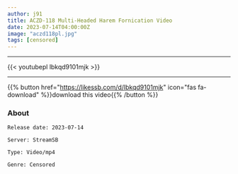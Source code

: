 ```yaml
---
author: j91
title: ACZD-118 Multi-Headed Harem Fornication Video
date: 2023-07-14T04:00:00Z
image: "aczd118pl.jpg"
tags: [censored]
---
```

___

{{< youtubepl lbkqd9101mjk >}}
___

{{% button href="https://likessb.com/d/lbkqd9101mjk" icon="fas fa-download" %}}download this video{{% /button %}}
### About

`Release date: 2023-07-14`

`Server: StreamSB`

`Type: Video/mp4`

`Genre:	Censored`